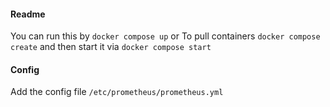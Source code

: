 #### Readme
You can run this by `docker compose up`
or 
To pull containers `docker compose create` and then start it via `docker compose start`

#### Config
Add the config file `/etc/prometheus/prometheus.yml`